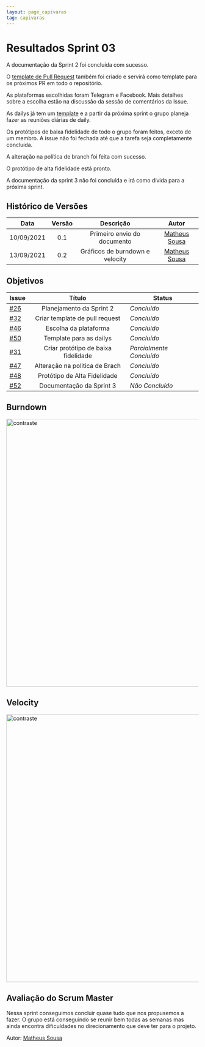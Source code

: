 ```yaml
---
layout: page_capivaras
tag: capivaras
---
```

# Resultados Sprint 03

A documentação da Sprint 2 foi concluída com sucesso.

O [template de Pull Request](https://github.com/fga-eps-mds/2021-1-Bot/blob/main/.github/pull_request_template.md) também foi criado 
e servirá como template para os próximos PR em todo o repositório.

As plataformas escolhidas foram Telegram e Facebook. Mais detalhes sobre a escolha estão na discussão da sessão de comentários da Issue.

As dailys já tem um [template](https://github.com/fga-eps-mds/2021-1-Bot/files/7010561/Daily.Squad.Capivara.xlsx) e a partir da próxima sprint o grupo planeja fazer as reuniões diárias
de daily.

Os protótipos de baixa fidelidade de todo o grupo foram feitos, exceto de um membro. A issue não foi fechada até que a tarefa seja completamente concluída.

A alteração na política de branch foi feita com sucesso.

O protótipo de alta fidelidade está pronto.

A documentação da sprint 3 não foi concluída e irá como dívida para a próxima sprint.

## Histórico de Versões


| Data       | Versão | Descrição                      | Autor             |
| :--------: | :----: | :----------:                   | :---------------: |
| 10/09/2021 |    0.1   | Primeiro envio do documento | [Matheus Sousa](https://github.com/https://github.com/gatotabaco)|
| 13/09/2021 |    0.2   | Gráficos de burndown e velocity | [Matheus Sousa](https://github.com/https://github.com/gatotabaco)|

## Objetivos

| Issue |            Título            |         Status        | 
|-------|:----------------------------:|-----------------------|
| [#26](https://github.com/fga-eps-mds/2021-1-Bot/issues/26) | Planejamento da Sprint 2 | _Concluído_ |
| [#32](https://github.com/fga-eps-mds/2021-1-Bot/issues/32) | Criar template de pull request | _Concluído_ |
| [#46](https://github.com/fga-eps-mds/2021-1-Bot/issues/46) | Escolha da plataforma | _Concluído_ |
| [#50](https://github.com/fga-eps-mds/2021-1-Bot/issues/50) | Template para as dailys | _Concluído_ |
| [#31](https://github.com/fga-eps-mds/2021-1-Bot/issues/31) | Criar protótipo de baixa fidelidade | _Parcialmente Concluído_ |
| [#47](https://github.com/fga-eps-mds/2021-1-Bot/issues/47) | Alteração na politica de Brach | _Concluído_ |
| [#48](https://github.com/fga-eps-mds/2021-1-Bot/issues/48) | Protótipo de Alta Fidelidade | _Concluído_ |
| [#52](https://github.com/fga-eps-mds/2021-1-Bot/issues/52) | Documentação da Sprint 3 | _Não Concluído_ |

## Burndown

<img src="{{ '/assets/img/capivaras/burndown_sprint3.png' | prepend: site.baseurl }}" alt="contraste" width="700"/>

## Velocity

<img src="{{ '/assets/img/capivaras/velocity_sprint3.png' | prepend: site.baseurl }}" alt="contraste" width="700"/>

## Avaliação do Scrum Master

Nessa sprint conseguimos concluir quase tudo que nos propusemos a fazer. O grupo está conseguindo se reunir bem todas as semanas mas ainda encontra dificuldades no direcionamento que deve
ter para o projeto.

Autor: [Matheus Sousa](https://github.com/gatotabaco)
